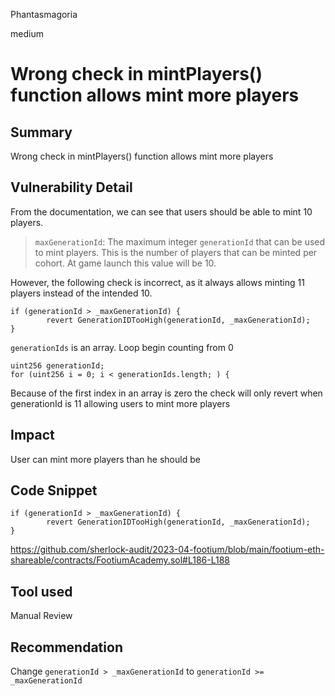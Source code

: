 Phantasmagoria

medium

# Wrong check in mintPlayers() function allows mint more players

## Summary
Wrong check in mintPlayers() function allows mint more players

## Vulnerability Detail
From the documentation, we can see that users should be able to mint 10 players.
>`maxGenerationId`: The maximum integer `generationId` that can be used to mint
  players. This is the number of players that can be minted per cohort. At game
  launch this value will be 10.

However, the following check is incorrect, as it always allows minting 11 players instead of the intended 10.
```solidity
if (generationId > _maxGenerationId) {
        revert GenerationIDTooHigh(generationId, _maxGenerationId);
}
```
`generationIds` is an array. Loop begin counting from 0
```solidity
uint256 generationId;
for (uint256 i = 0; i < generationIds.length; ) {
```
Because of the first index in an array is zero the check will only revert when generationId is 11 allowing users to mint more players

## Impact
User can mint more players than he should be

## Code Snippet
```solidity
if (generationId > _maxGenerationId) {
        revert GenerationIDTooHigh(generationId, _maxGenerationId);
}
```
https://github.com/sherlock-audit/2023-04-footium/blob/main/footium-eth-shareable/contracts/FootiumAcademy.sol#L186-L188

## Tool used

Manual Review

## Recommendation
Change `generationId > _maxGenerationId` to `generationId >= _maxGenerationId`
